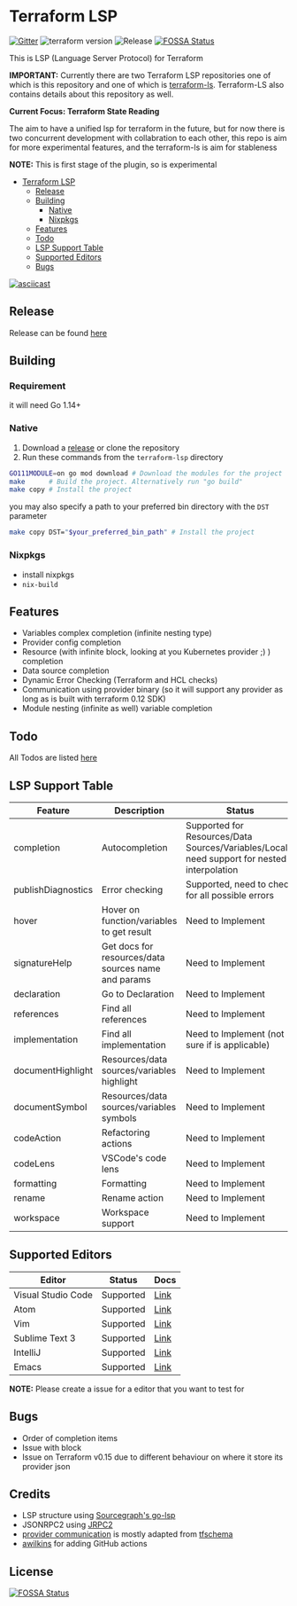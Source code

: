 # Terraform LSP

[![Gitter](https://badges.gitter.im/terraform-lsp/community.svg)](https://gitter.im/terraform-lsp/community?utm_source=badge&utm_medium=badge&utm_campaign=pr-badge)
![terraform version](https://img.shields.io/badge/terraform-1.1.9-blue.svg)
![Release](https://github.com/juliosueiras/terraform-lsp/workflows/Release/badge.svg)
[![FOSSA Status](https://app.fossa.io/api/projects/git%2Bgithub.com%2Fjuliosueiras%2Fterraform-lsp.svg?type=shield)](https://app.fossa.io/projects/git%2Bgithub.com%2Fjuliosueiras%2Fterraform-lsp?ref=badge_shield)

This is LSP (Language Server Protocol) for Terraform

**IMPORTANT:** Currently there are two Terraform LSP repositories one of which is this repository and one of which is [terraform-ls](https://github.com/hashicorp/terraform-ls). Terraform-LS also contains details about this repository as well.

**Current Focus: Terraform State Reading**

The aim to have a unified lsp for terraform in the future, but for now there is two concurrent development with collabration to each other, this repo is aim for more experimental features, and the terraform-ls is aim for stableness

**NOTE:** This is first stage of the plugin, so is experimental

- [Terraform LSP](#terraform-lsp)
  * [Release](#release)
  * [Building](#building)
    + [Native](#native)
    + [Nixpkgs](#nixpkgs)
  * [Features](#features)
  * [Todo](#todo)
  * [LSP Support Table](#lsp-support-table)
  * [Supported Editors](#supported-editors)
  * [Bugs](#bugs)

[![asciicast](https://asciinema.org/a/245075.svg)](https://asciinema.org/a/245075)

## Release

Release can be found [here](https://github.com/juliosueiras/terraform-lsp/releases)

## Building

### Requirement

it will need Go 1.14+

### Native

1. Download a [release](https://github.com/juliosueiras/terraform-lsp/releases)
   or clone the repository
2. Run these commands from the `terraform-lsp` directory

```sh
GO111MODULE=on go mod download # Download the modules for the project
make      # Build the project. Alternatively run "go build"
make copy # Install the project
```

you may also specify a path to your preferred bin directory with the `DST` parameter

```sh
make copy DST="$your_preferred_bin_path" # Install the project
```

### Nixpkgs

- install nixpkgs
- `nix-build`

## Features

- Variables complex completion (infinite nesting type)
- Provider config completion
- Resource (with infinite block, looking at you Kubernetes provider ;) ) completion
- Data source completion
- Dynamic Error Checking (Terraform and HCL checks)
- Communication using provider binary (so it will support any provider as long as is built with terraform 0.12 SDK)
- Module nesting (infinite as well) variable completion

## Todo

All Todos are listed [here](Todo.md)

## LSP Support Table

| Feature            | Description                                         | Status                                                                                       |
|--------------------|-----------------------------------------------------|----------------------------------------------------------------------------------------------|
| completion         | Autocompletion                                      | Supported for Resources/Data Sources/Variables/Locals, need support for nested interpolation |
| publishDiagnostics | Error checking                                      | Supported, need to check for all possible errors                                             |
| hover              | Hover on function/variables to get result           | Need to Implement                                                                            |
| signatureHelp      | Get docs for resources/data sources name and params | Need to Implement                                                                            |
| declaration        | Go to Declaration                                   | Need to Implement                                                                            |
| references         | Find all references                                 | Need to Implement                                                                            |
| implementation     | Find all implementation                             | Need to Implement (not sure if is applicable)                                                |
| documentHighlight  | Resources/data sources/variables highlight          | Need to Implement                                                                            |
| documentSymbol     | Resources/data sources/variables symbols            | Need to Implement                                                                            |
| codeAction         | Refactoring actions                                 | Need to Implement                                                                            |
| codeLens           | VSCode's code lens                                  | Need to Implement                                                                            |
| formatting         | Formatting                                          | Need to Implement                                                                            |
| rename             | Rename action                                       | Need to Implement                                                                            |
| workspace          | Workspace support                                   | Need to Implement                                                                            |

## Supported Editors

| Editor             | Status    | Docs                             |
|--------------------|-----------|----------------------------------|
| Visual Studio Code | Supported | [Link](docs/editors/vscode.md)   |
| Atom               | Supported | [Link](docs/editors/atom.md)     |
| Vim                | Supported | [Link](docs/editors/vim.md)      |
| Sublime Text 3     | Supported | [Link](docs/editors/sublime3.md) |
| IntelliJ           | Supported | [Link](docs/editors/intellij.md) |
| Emacs              | Supported | [Link](docs/editors/emacs.md)    |

**NOTE:** Please create a issue for a editor that you want to test for

## Bugs
- Order of completion items
- Issue with block
- Issue on Terraform v0.15 due to different behaviour on where it store its provider json

## Credits
- LSP structure using [Sourcegraph's go-lsp](https://github.com/sourcegraph/go-lsp)
- JSONRPC2 using [JRPC2](https://github.com/creachadair/jrpc2)
- [provider communication](./tfstructs/provider.go) is mostly adapted from [tfschema](https://github.com/minamijoyo/tfschema)
- [awilkins](https://github.com/awilkins) for adding GitHub actions


## License
[![FOSSA Status](https://app.fossa.io/api/projects/git%2Bgithub.com%2Fjuliosueiras%2Fterraform-lsp.svg?type=large)](https://app.fossa.io/projects/git%2Bgithub.com%2Fjuliosueiras%2Fterraform-lsp?ref=badge_large)
